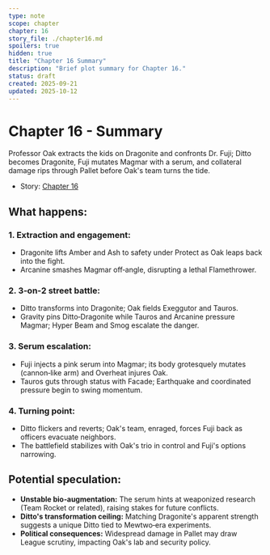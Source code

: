 ```yaml
---
type: note
scope: chapter
chapter: 16
story_file: ./chapter16.md
spoilers: true
hidden: true
title: "Chapter 16 Summary"
description: "Brief plot summary for Chapter 16."
status: draft
created: 2025-09-21
updated: 2025-10-12
---
```


# Chapter 16 - Summary

Professor Oak extracts the kids on Dragonite and confronts Dr. Fuji; Ditto becomes Dragonite, Fuji mutates Magmar with a serum, and collateral damage rips through Pallet before Oak's team turns the tide.

- Story: [Chapter 16](./chapter16.md)

## What happens:
### 1. Extraction and engagement:
*   Dragonite lifts Amber and Ash to safety under Protect as Oak leaps back into the fight.
*   Arcanine smashes Magmar off‑angle, disrupting a lethal Flamethrower.

### 2. 3‑on‑2 street battle:
*   Ditto transforms into Dragonite; Oak fields Exeggutor and Tauros.
*   Gravity pins Ditto‑Dragonite while Tauros and Arcanine pressure Magmar; Hyper Beam and Smog escalate the danger.

### 3. Serum escalation:
*   Fuji injects a pink serum into Magmar; its body grotesquely mutates (cannon‑like arm) and Overheat injures Oak.
*   Tauros guts through status with Facade; Earthquake and coordinated pressure begin to swing momentum.

### 4. Turning point:
*   Ditto flickers and reverts; Oak's team, enraged, forces Fuji back as officers evacuate neighbors.
*   The battlefield stabilizes with Oak's trio in control and Fuji's options narrowing.

## Potential speculation:
*   **Unstable bio‑augmentation:** The serum hints at weaponized research (Team Rocket or related), raising stakes for future conflicts.
*   **Ditto's transformation ceiling:** Matching Dragonite's apparent strength suggests a unique Ditto tied to Mewtwo‑era experiments.
*   **Political consequences:** Widespread damage in Pallet may draw League scrutiny, impacting Oak's lab and security policy.


